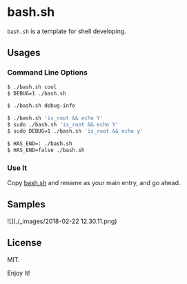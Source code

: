 # bash.sh



`bash.sh` is a template for shell developing.



## Usages

### Command Line Options

```bash
$ ./bash.sh cool
$ DEBUG=1 ./bash.sh

$ ./bash.sh debug-info

$ ./bash.sh 'is_root && echo Y'
$ sudo ./bash.sh 'is_root && echo Y'
$ sudo DEBUG=1 ./bash.sh 'is_root && echo y'

$ HAS_END=: ./bash.sh
$ HAS_END=false ./bash.sh
```



### Use It

Copy [bash.sh](bash.sh) and rename as your main entry, and go ahead.



## Samples

![](./_images/2018-02-22 12.30.11.png)

## License

MIT.

Enjoy It!
